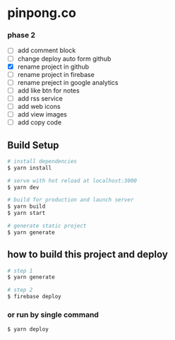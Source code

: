 # pinpong.co

### phase 2

- [ ] add comment block
- [ ] change deploy auto form github
- [x] rename project in github
- [ ] rename project in firebase
- [ ] rename preject in google analytics
- [ ] add like btn for notes
- [ ] add rss service
- [ ] add web icons
- [ ] add view images
- [ ] add copy code

## Build Setup

```bash
# install dependencies
$ yarn install

# serve with hot reload at localhost:3000
$ yarn dev

# build for production and launch server
$ yarn build
$ yarn start

# generate static project
$ yarn generate
```

## how to build this project and deploy

```bash
# step 1
$ yarn generate

# step 2
$ firebase deploy
```

### or run by single command

```bash
$ yarn deploy
```
